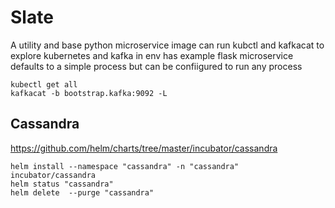 
Slate
=

A utility and base python microservice image
can run kubctl and kafkacat to explore kubernetes and kafka in env
has example flask microservice
defaults to a simple process but can be confiigured to run any process

```
kubectl get all
kafkacat -b bootstrap.kafka:9092 -L
```


Cassandra
-

https://github.com/helm/charts/tree/master/incubator/cassandra


```
helm install --namespace "cassandra" -n "cassandra" incubator/cassandra
helm status "cassandra"
helm delete  --purge "cassandra"
```